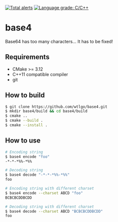 [![Total alerts](https://img.shields.io/lgtm/alerts/g/wtlgo/base4.svg?logo=lgtm&logoWidth=18)](https://lgtm.com/projects/g/wtlgo/base4/alerts/)
[![Language grade: C/C++](https://img.shields.io/lgtm/grade/cpp/g/wtlgo/base4.svg?logo=lgtm&logoWidth=18)](https://lgtm.com/projects/g/wtlgo/base4/context:cpp)

# base4

Base64 has too many characters... It has to be fixed!

## Requirements

- CMake >= 3.12
- C++11 compatible compiler
- git

## How to build

```bash
$ git clone https://github.com/wtlgo/base4.git
$ mkdir base4/build && cd base4/build
$ cmake ..
$ cmake --build .
$ cmake --install .
```

## How to use

```bash
# Encoding string
$ base4 encode "foo"
-*-*-*%%-*%%

# Decoding string
$ base4 decode "-*-*-*%%-*%%"
foo

# Encoding string with different charset
$ base4 encode --charset ABCD "foo"
BCBCBCDDBCDD

# Decoding string with different charset
$ base4 decode --charset ABCD "BCBCBCDDBCDD"
foo
```
